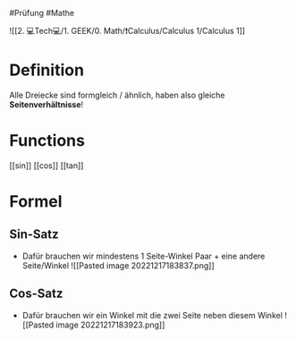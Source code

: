 #Prüfung #Mathe 

![[2. 💻Tech💻/1. GEEK/0. Math/❗Calculus/Calculus 1/Calculus 1]]


# Definition
Alle Dreiecke sind formgleich / ähnlich, haben also gleiche **Seitenverhältnisse**!

# Functions
[[sin]]
[[cos]]
[[tan]]

# Formel

## Sin-Satz
- Dafür brauchen wir mindestens 1 Seite-Winkel Paar + eine andere Seite/Winkel
![[Pasted image 20221217183837.png]]


## Cos-Satz
- Dafür brauchen wir ein Winkel mit die zwei Seite neben diesem Winkel
![[Pasted image 20221217183923.png]]